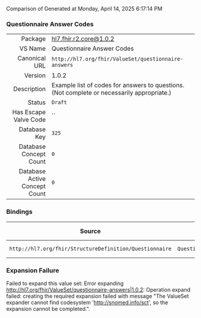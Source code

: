 Comparison of 
Generated at Monday, April 14, 2025 6:17:14 PM

### Questionnaire Answer Codes

|      |     |
| ---: | --- |
| Package | hl7.fhir.r2.core@1.0.2 |
| VS Name | Questionnaire Answer Codes |
| Canonical URL | `http://hl7.org/fhir/ValueSet/questionnaire-answers` |
| Version | 1.0.2 |
| Description | Example list of codes for answers to questions. (Not complete or necessarily appropriate.) |
| Status | `Draft` |
| Has Escape Valve Code | `` |
| Database Key | `325` |
| Database Concept Count | `0` |
| Database Active Concept Count | `0` |
### Bindings

| Source | Element | Binding | Strength | Element Short |
| ------ | ------- | ------- | -------- | ------------- |
| `http://hl7.org/fhir/StructureDefinition/Questionnaire` | `Questionnaire.group.question.option` | `http://hl7.org/fhir/ValueSet/questionnaire-answers` | `Example` | Permitted answer |

### Expansion Failure

Failed to expand this value set: Error expanding http://hl7.org/fhir/ValueSet/questionnaire-answers|1.0.2: Operation expand failed: creating the required expansion failed with message "The ValueSet expander cannot find codesystem 'http://snomed.info/sct', so the expansion cannot be completed.".
